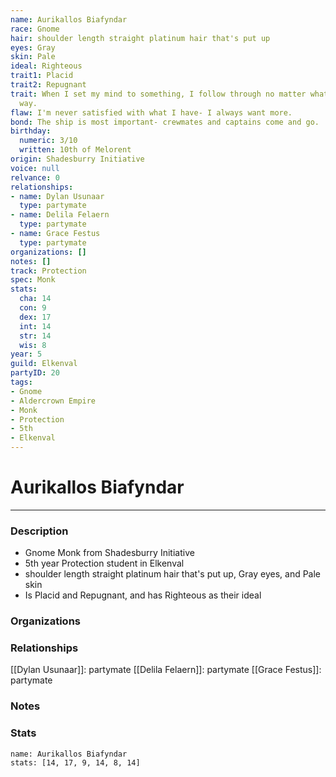 ```yaml
---
name: Aurikallos Biafyndar
race: Gnome
hair: shoulder length straight platinum hair that's put up
eyes: Gray
skin: Pale
ideal: Righteous
trait1: Placid
trait2: Repugnant
trait: When I set my mind to something, I follow through no matter what gets in my
  way.
flaw: I'm never satisfied with what I have- I always want more.
bond: The ship is most important- crewmates and captains come and go.
birthday:
  numeric: 3/10
  written: 10th of Melorent
origin: Shadesburry Initiative
voice: null
relvance: 0
relationships:
- name: Dylan Usunaar
  type: partymate
- name: Delila Felaern
  type: partymate
- name: Grace Festus
  type: partymate
organizations: []
notes: []
track: Protection
spec: Monk
stats:
  cha: 14
  con: 9
  dex: 17
  int: 14
  str: 14
  wis: 8
year: 5
guild: Elkenval
partyID: 20
tags:
- Gnome
- Aldercrown Empire
- Monk
- Protection
- 5th
- Elkenval
---
```

# Aurikallos Biafyndar
---
### Description
- Gnome Monk from Shadesburry Initiative
- 5th year Protection student in Elkenval
- shoulder length straight platinum hair that's put up, Gray eyes, and Pale skin
- Is Placid and Repugnant, and has Righteous as their ideal

### Organizations

### Relationships
[[Dylan Usunaar]]: partymate
[[Delila Felaern]]: partymate
[[Grace Festus]]: partymate

### Notes

### Stats
```statblock
name: Aurikallos Biafyndar
stats: [14, 17, 9, 14, 8, 14]
```